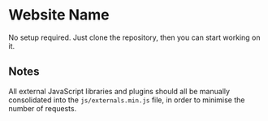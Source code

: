 # Website Name

No setup required. Just clone the repository, then you can start working on it.

## Notes

All external JavaScript libraries and plugins should all be manually consolidated into the `js/externals.min.js` file, in order to minimise the number of requests.